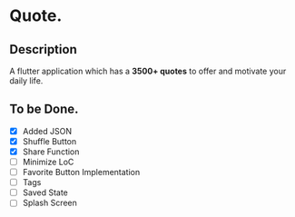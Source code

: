 # Quote.

## Description

A flutter application which has a **3500+ quotes** to offer and motivate your daily life.

## To be Done. 

- [x] Added JSON
- [x] Shuffle Button
- [x] Share Function
- [ ] Minimize LoC
- [ ] Favorite Button Implementation
- [ ] Tags
- [ ] Saved State
- [ ] Splash Screen
